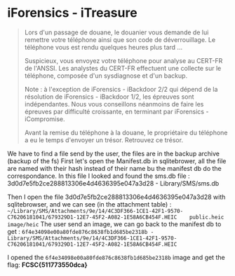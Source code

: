 # iForensics - iTreasure
> Lors d'un passage de douane, le douanier vous demande de lui remettre votre téléphone ainsi que son code de déverrouillage. Le téléphone vous est rendu quelques heures plus tard ...
>
> Suspicieux, vous envoyez votre téléphone pour analyse au CERT-FR de l'ANSSI. Les analystes du CERT-FR effectuent une collecte sur le téléphone, composée d'un sysdiagnose et d'un backup.
>
> Note : à l'exception de iForensics - iBackdoor 2/2 qui dépend de la résolution de iForensics - iBackdoor 1/2, les épreuves sont indépendantes. Nous vous conseillons néanmoins de faire les épreuves par difficulté croissante, en terminant par iForensics - iCompromise.
>
> Avant la remise du téléphone à la douane, le propriétaire du téléphone a eu le temps d'envoyer un trésor. Retrouvez ce trésor.

We have to find a file send by the user, the files are in the backup archive (backup of the fs)
First let's open the Manifest.db in sqlitebrower, all the file are named with their hash instead of their name bu the manifest db do the correspondance.
In this file I looked and found the sms.db file : 3d0d7e5fb2ce288813306e4d4636395e047a3d28 - Library/SMS/sms.db

Then I open the file 3d0d7e5fb2ce288813306e4d4636395e047a3d28 with sqlitebrowser, and we can see (in the attachment table) : `~/Library/SMS/Attachments/9e/14/4C3DF366-1CE1-42F1-9570-C76206181041/679329D1-12E7-45F2-A082-1E58A6CB454F.HEIC	public.heic	image/heic`
The user send an image, we can go back to the manifest db to get : `6f4e34098e00a80fde876c8638fb1d685be2318b - Library/SMS/Attachments/9e/14/4C3DF366-1CE1-42F1-9570-C76206181041/679329D1-12E7-45F2-A082-1E58A6CB454F.HEIC`

I opened the `6f4e34098e00a80fde876c8638fb1d685be2318b` image and get the flag: **FCSC{511773550dca}**